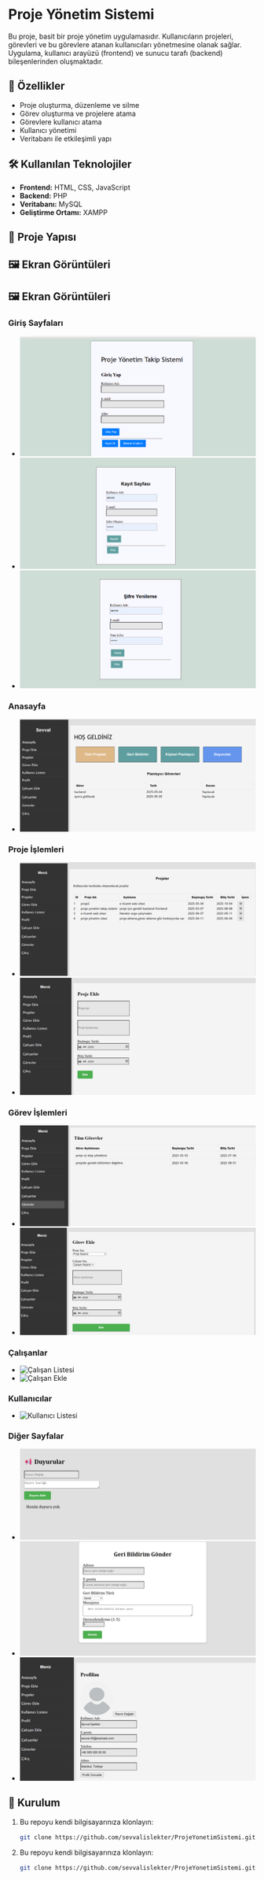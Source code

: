 # Proje Yönetim Sistemi

Bu proje, basit bir proje yönetim uygulamasıdır. Kullanıcıların projeleri, görevleri ve bu görevlere atanan kullanıcıları yönetmesine olanak sağlar. Uygulama, kullanıcı arayüzü (frontend) ve sunucu tarafı (backend) bileşenlerinden oluşmaktadır.

## 🚀 Özellikler

- Proje oluşturma, düzenleme ve silme
- Görev oluşturma ve projelere atama
- Görevlere kullanıcı atama
- Kullanıcı yönetimi
- Veritabanı ile etkileşimli yapı

## 🛠️ Kullanılan Teknolojiler

- **Frontend:** HTML, CSS, JavaScript
- **Backend:** PHP
- **Veritabanı:** MySQL
- **Geliştirme Ortamı:** XAMPP

## 📁 Proje Yapısı


## 🖼️ Ekran Görüntüleri


## 🖼️ Ekran Görüntüleri

### Giriş Sayfaları
- ![Giriş 1](ekranlar/giris1.png)
- ![Giriş 2](ekranlar/giris2.png)
- ![Giriş 3](ekranlar/giris3.png)

### Anasayfa
- ![Anasayfa](ekranlar/anasayfa.png)

### Proje İşlemleri
- ![Projeler](ekranlar/projeler.png)
- ![Proje Ekle](ekranlar/projekle.png)

### Görev İşlemleri
- ![Görev Listesi](ekranlar/gorev.png)
- ![Göreve Ekle](ekranlar/gorevekle.png)

### Çalışanlar
- ![Çalışan Listesi](ekranlar/calisan.png)
- ![Çalışan Ekle](ekranlar/calisanekle.png)

### Kullanıcılar
- ![Kullanıcı Listesi](ekranlar/kullanicilist.png)

### Diğer Sayfalar
- ![Duyuru](ekranlar/duyuru.png)
- ![Geri Bildirim](ekranlar/geribildirim.png)
- ![Profil](ekranlar/profil.png)

## 🔧 Kurulum

1. Bu repoyu kendi bilgisayarınıza klonlayın:
   ```bash
   git clone https://github.com/sevvalislekter/ProjeYonetimSistemi.git


1. Bu repoyu kendi bilgisayarınıza klonlayın:
   ```bash
   git clone https://github.com/sevvalislekter/ProjeYonetimSistemi.git
